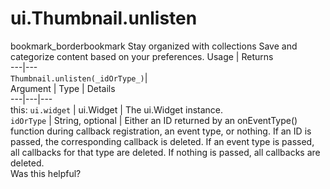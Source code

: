  
#  ui.Thumbnail.unlisten
bookmark_borderbookmark Stay organized with collections  Save and categorize content based on your preferences.
Usage | Returns  
---|---  
`Thumbnail.unlisten(_idOrType_)`|   
Argument | Type | Details  
---|---|---  
this: `ui.widget` | ui.Widget | The ui.Widget instance.  
`idOrType` | String, optional | Either an ID returned by an onEventType() function during callback registration, an event type, or nothing. If an ID is passed, the corresponding callback is deleted. If an event type is passed, all callbacks for that type are deleted. If nothing is passed, all callbacks are deleted.  
Was this helpful?

